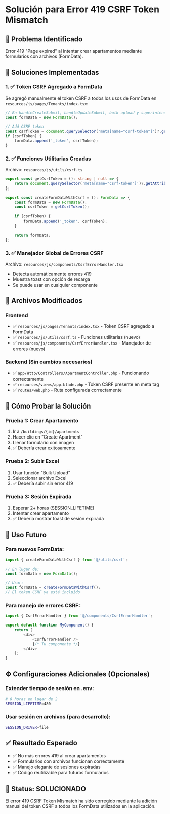# Solución para Error 419 CSRF Token Mismatch

## 🐛 Problema Identificado
Error 419 "Page expired" al intentar crear apartamentos mediante formularios con archivos (FormData).

## 🔧 Soluciones Implementadas

### 1. ✅ Token CSRF Agregado a FormData
Se agregó manualmente el token CSRF a todos los usos de FormData en `resources/js/pages/Tenants/index.tsx`:

```typescript
// En handleCreateSubmit, handleUpdateSubmit, bulk upload y superintendent update
const formData = new FormData();

// Add CSRF token
const csrfToken = document.querySelector('meta[name="csrf-token"]')?.getAttribute('content');
if (csrfToken) {
    formData.append('_token', csrfToken);
}
```

### 2. ✅ Funciones Utilitarias Creadas
Archivo: `resources/js/utils/csrf.ts`
```typescript
export const getCsrfToken = (): string | null => {
    return document.querySelector('meta[name="csrf-token"]')?.getAttribute('content') || null;
};

export const createFormDataWithCsrf = (): FormData => {
    const formData = new FormData();
    const csrfToken = getCsrfToken();
    
    if (csrfToken) {
        formData.append('_token', csrfToken);
    }
    
    return formData;
};
```

### 3. ✅ Manejador Global de Errores CSRF
Archivo: `resources/js/components/CsrfErrorHandler.tsx`
- Detecta automáticamente errores 419
- Muestra toast con opción de recarga
- Se puede usar en cualquier componente

## 🎯 Archivos Modificados

### Frontend
- ✅ `resources/js/pages/Tenants/index.tsx` - Token CSRF agregado a FormData
- ✅ `resources/js/utils/csrf.ts` - Funciones utilitarias (nuevo)
- ✅ `resources/js/components/CsrfErrorHandler.tsx` - Manejador de errores (nuevo)

### Backend (Sin cambios necesarios)
- ✅ `app/Http/Controllers/ApartmentController.php` - Funcionando correctamente
- ✅ `resources/views/app.blade.php` - Token CSRF presente en meta tag
- ✅ `routes/web.php` - Ruta configurada correctamente

## 🧪 Cómo Probar la Solución

### Prueba 1: Crear Apartamento
1. Ir a `/buildings/{id}/apartments`
2. Hacer clic en "Create Apartment"
3. Llenar formulario con imagen
4. ✅ Debería crear exitosamente

### Prueba 2: Subir Excel
1. Usar función "Bulk Upload"
2. Seleccionar archivo Excel
3. ✅ Debería subir sin error 419

### Prueba 3: Sesión Expirada
1. Esperar 2+ horas (SESSION_LIFETIME)
2. Intentar crear apartamento
3. ✅ Debería mostrar toast de sesión expirada

## 🔧 Uso Futuro

### Para nuevos FormData:
```typescript
import { createFormDataWithCsrf } from '@/utils/csrf';

// En lugar de:
const formData = new FormData();

// Usar:
const formData = createFormDataWithCsrf();
// El token CSRF ya está incluido
```

### Para manejo de errores CSRF:
```typescript
import { CsrfErrorHandler } from '@/components/CsrfErrorHandler';

export default function MyComponent() {
    return (
        <div>
            <CsrfErrorHandler />
            {/* Tu componente */}
        </div>
    );
}
```

## ⚙️ Configuraciones Adicionales (Opcionales)

### Extender tiempo de sesión en .env:
```bash
# 8 horas en lugar de 2
SESSION_LIFETIME=480
```

### Usar sesión en archivos (para desarrollo):
```bash
SESSION_DRIVER=file
```

## ✅ Resultado Esperado
- ✅ No más errores 419 al crear apartamentos
- ✅ Formularios con archivos funcionan correctamente
- ✅ Manejo elegante de sesiones expiradas
- ✅ Código reutilizable para futuros formularios

## 🎉 Status: **SOLUCIONADO**
El error 419 CSRF Token Mismatch ha sido corregido mediante la adición manual del token CSRF a todos los FormData utilizados en la aplicación.
